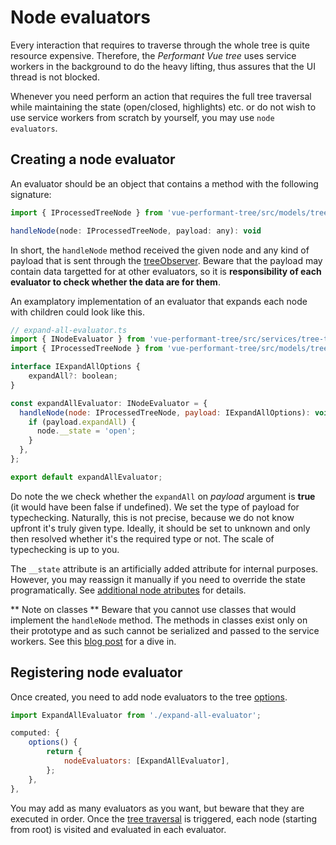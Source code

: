 # Node evaluators
Every interaction that requires to traverse through the whole tree is quite resource expensive. Therefore, the *Performant Vue tree* uses service workers in the background to do the heavy lifting, thus assures that the UI thread is not blocked.

Whenever you need perform an action that requires the full tree traversal while maintaining the state (open/closed, highlights) etc. or do not wish to use service workers from scratch by yourself, you may use `node evaluators`. 

## Creating a node evaluator
An evaluator should be an object that contains a method with the following signature:
```javascript
import { IProcessedTreeNode } from 'vue-performant-tree/src/models/tree-node'; // TBD

handleNode(node: IProcessedTreeNode, payload: any): void
```

In short, the `handleNode` method received the given node and any kind of payload that is sent through the [treeObserver](/advanced/tree-observer). Beware that the payload may contain data targetted for at other evaluators, so it is **responsibility of each evaluator to check whether the data are for them**.

An examplatory implementation of an evaluator that expands each node with children could look like this.
```javascript
// expand-all-evaluator.ts
import { INodeEvaluator } from 'vue-performant-tree/src/services/tree-traversal-service'; // TBD
import { IProcessedTreeNode } from 'vue-performant-tree/src/models/tree-node'; // TBD

interface IExpandAllOptions {
    expandAll?: boolean;
}

const expandAllEvaluator: INodeEvaluator = {
  handleNode(node: IProcessedTreeNode, payload: IExpandAllOptions): void {
    if (payload.expandAll) {
      node.__state = 'open';
    }
  },
};

export default expandAllEvaluator;
```

Do note the we check whether the `expandAll` on *payload* argument is **true** (it would have been false if undefined). We set the type of payload for typechecking. Naturally, this is not precise, because we do not know upfront it's truly given type. Ideally, it should be set to unknown and only then resolved whether it's the required type or not. The scale of typechecking is up to you.

The `__state` attribute is an artificially added attribute for internal purposes. However, you may reassign it manually if you need to override the state programatically. See [additional node atributes](/guide/internal-node-atributes) for details.


** Note on classes **
Beware that you cannot use classes that would implement the `handleNode` method. The methods in classes exist only on their prototype and as such cannot be serialized and passed to the service workers. See this [blog post](https://localazy.com/blog/how-to-pass-function-to-web-workers) for a dive in.

## Registering node evaluator
Once created, you need to add node evaluators to the tree [options](/guide/options). 
```javascript
import ExpandAllEvaluator from './expand-all-evaluator';

computed: {
    options() {
        return {
            nodeEvaluators: [ExpandAllEvaluator],
        };
    },
},
```

You may add as many evaluators as you want, but beware that they are executed in order. 
Once the [tree traversal](/advanced/tree-observer) is triggered, each node (starting from root) is visited and evaluated in each evaluator.